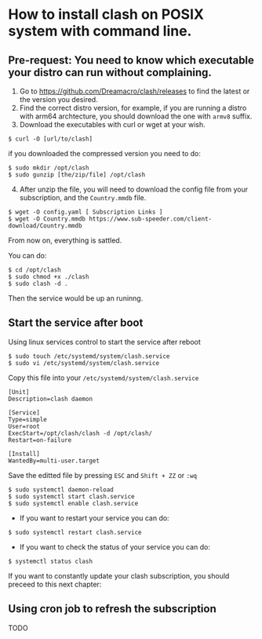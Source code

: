 # How to install clash on POSIX system with command line.

## Pre-request: You need to know which executable your distro can run without complaining.
1. Go to https://github.com/Dreamacro/clash/releases to find the latest or the version you desired.
2. Find the correct distro version, for example, if you are running a distro with arm64 archtecture, you should download
   the one with `armv8` suffix.
3. Download the executables with curl or wget at your wish.

```shell
$ curl -O [url/to/clash]
```

if you downloaded the compressed version you need to do:

```shell
$ sudo mkdir /opt/clash
$ sudo gunzip [the/zip/file] /opt/clash
```

4. After unzip the file, you will need to download the config file from your subscription, and the `Country.mmdb` file.

```shell
$ wget -O config.yaml [ Subscription Links ]
$ wget -O Country.mmdb https://www.sub-speeder.com/client-download/Country.mmdb
```

From now on, everything is sattled.

You can do:

```shell
$ cd /opt/clash
$ sudo chmod +x ./clash
$ sudo clash -d .
```

Then the service would be up an runinng.

## Start the service after boot

Using linux services control to start the service after reboot

```shell
$ sudo touch /etc/systemd/system/clash.service
$ sudo vi /etc/systemd/system/clash.service
```

Copy this file into your `/etc/systemd/system/clash.service`

```config
[Unit]
Description=clash daemon

[Service]
Type=simple
User=root
ExecStart=/opt/clash/clash -d /opt/clash/
Restart=on-failure

[Install]
WantedBy=multi-user.target
```

Save the editted file by pressing `ESC` and `Shift + ZZ` or `:wq`

```shell
$ sudo systemctl daemon-reload
$ sudo systemctl start clash.service
$ sudo systemctl enable clash.service
```

- If you want to restart your service you can do:

```shell
$ sudo systemctl restart clash.service
```

- If you want to check the status of your service you can do:

```shell
$ systemctl status clash
```

If you want to constantly update your clash subscription, you should preceed to this next chapter:

## Using cron job to refresh the subscription

TODO